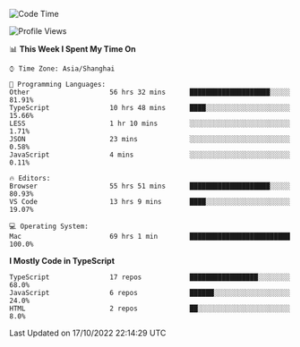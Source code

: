 <!--START_SECTION:waka-->
![Code Time](http://img.shields.io/badge/Code%20Time-2%2C976%20hrs%2026%20mins-blue)

![Profile Views](http://img.shields.io/badge/Profile%20Views-1-blue)

📊 **This Week I Spent My Time On** 

```text
⌚︎ Time Zone: Asia/Shanghai

💬 Programming Languages: 
Other                    56 hrs 32 mins      ████████████████████░░░░░   81.91% 
TypeScript               10 hrs 48 mins      ████░░░░░░░░░░░░░░░░░░░░░   15.66% 
LESS                     1 hr 10 mins        ░░░░░░░░░░░░░░░░░░░░░░░░░   1.71% 
JSON                     23 mins             ░░░░░░░░░░░░░░░░░░░░░░░░░   0.58% 
JavaScript               4 mins              ░░░░░░░░░░░░░░░░░░░░░░░░░   0.11%

🔥 Editors: 
Browser                  55 hrs 51 mins      ████████████████████░░░░░   80.93% 
VS Code                  13 hrs 9 mins       ████░░░░░░░░░░░░░░░░░░░░░   19.07%

💻 Operating System: 
Mac                      69 hrs 1 min        █████████████████████████   100.0%

```

**I Mostly Code in TypeScript** 

```text
TypeScript               17 repos            █████████████████░░░░░░░░   68.0% 
JavaScript               6 repos             ██████░░░░░░░░░░░░░░░░░░░   24.0% 
HTML                     2 repos             ██░░░░░░░░░░░░░░░░░░░░░░░   8.0%

```



 Last Updated on 17/10/2022 22:14:29 UTC
<!--END_SECTION:waka-->

